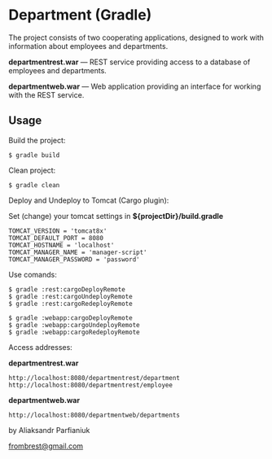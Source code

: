 Department (Gradle)
===================

The project consists of two cooperating applications, designed to work with information about employees and departments.

**departmentrest.war** — REST service providing access to a database of employees and departments.

**departmentweb.war** — Web application providing an interface for working with the REST service.

Usage
-----
Build the project:

    $ gradle build

Clean project:

    $ gradle clean

Deploy and Undeploy to Tomcat (Cargo plugin):

Set (change) your tomcat settings in **${projectDir}/build.gradle**

    TOMCAT_VERSION = 'tomcat8x'
    TOMCAT_DEFAULT_PORT = 8080
    TOMCAT_HOSTNAME = 'localhost'
    TOMCAT_MANAGER_NAME = 'manager-script'
    TOMCAT_MANAGER_PASSWORD = 'password'

Use comands:

    $ gradle :rest:cargoDeployRemote
    $ gradle :rest:cargoUndeployRemote
    $ gradle :rest:cargoRedeployRemote

    $ gradle :webapp:cargoDeployRemote
    $ gradle :webapp:cargoUndeployRemote
    $ gradle :webapp:cargoRedeployRemote

Access addresses:

**departmentrest.war**

    http://localhost:8080/departmentrest/department
    http://localhost:8080/departmentrest/employee

**departmentweb.war**

    http://localhost:8080/departmentweb/departments

by Aliaksandr Parfianiuk

frombrest@gmail.com